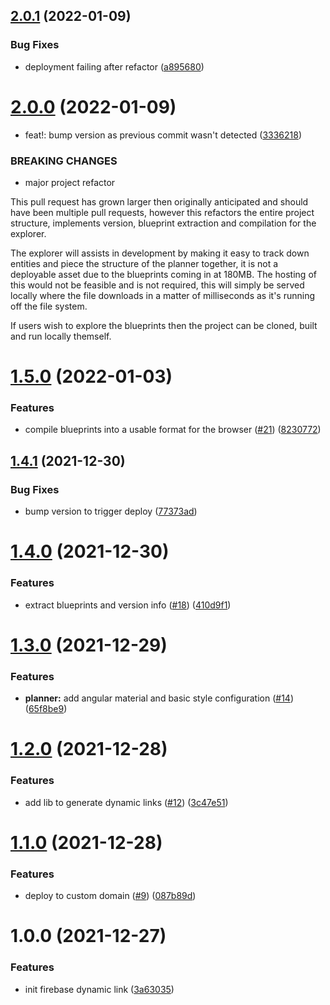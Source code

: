 ## [2.0.1](https://github.com/myth-tools/myth-tools/compare/v2.0.0...v2.0.1) (2022-01-09)


### Bug Fixes

* deployment failing after refactor ([a895680](https://github.com/myth-tools/myth-tools/commit/a895680b1185717624804404f199c8798b4d4fc4))

# [2.0.0](https://github.com/myth-tools/myth-tools/compare/v1.5.0...v2.0.0) (2022-01-09)


* feat!: bump version as previous commit wasn't detected ([3336218](https://github.com/myth-tools/myth-tools/commit/33362189da10c28c093696ce624d269211ee0657))


### BREAKING CHANGES

* major project refactor

This pull request has grown larger then originally anticipated and should have been multiple pull requests, however this refactors the entire project structure, implements version, blueprint extraction and compilation for the explorer.

The explorer will assists in development by making it easy to track down entities and piece the structure of the planner together, it is not a deployable asset due to the blueprints coming in at 180MB. The hosting of this would not be feasible and is not required, this will simply be served locally where the file downloads in a matter of milliseconds as it's running off the file system.

If users wish to explore the blueprints then the project can be cloned, built and run locally themself.

# [1.5.0](https://github.com/myth-tools/myth-tools/compare/v1.4.1...v1.5.0) (2022-01-03)


### Features

* compile blueprints into a usable format for the browser ([#21](https://github.com/myth-tools/myth-tools/issues/21)) ([8230772](https://github.com/myth-tools/myth-tools/commit/82307722c6e98d8305ac646a640054805ae4bf7b))

## [1.4.1](https://github.com/myth-tools/myth-tools/compare/v1.4.0...v1.4.1) (2021-12-30)


### Bug Fixes

* bump version to trigger deploy ([77373ad](https://github.com/myth-tools/myth-tools/commit/77373ad6f09d7fb622c761fd657458ff59b3a9be))

# [1.4.0](https://github.com/myth-tools/myth-tools/compare/v1.3.0...v1.4.0) (2021-12-30)


### Features

* extract blueprints and version info ([#18](https://github.com/myth-tools/myth-tools/issues/18)) ([410d9f1](https://github.com/myth-tools/myth-tools/commit/410d9f13dd871c4f77e1a7fa06e03a2490af47e0))

# [1.3.0](https://github.com/myth-tools/myth-tools/compare/v1.2.0...v1.3.0) (2021-12-29)


### Features

* **planner:** add angular material and basic style configuration ([#14](https://github.com/myth-tools/myth-tools/issues/14)) ([65f8be9](https://github.com/myth-tools/myth-tools/commit/65f8be9d78e83efa0feed0063b694f1c666560b6))

# [1.2.0](https://github.com/myth-tools/myth-tools/compare/v1.1.0...v1.2.0) (2021-12-28)


### Features

* add lib to generate dynamic links ([#12](https://github.com/myth-tools/myth-tools/issues/12)) ([3c47e51](https://github.com/myth-tools/myth-tools/commit/3c47e5167a997e49136b627834d91359b44a993e))

# [1.1.0](https://github.com/myth-tools/myth-tools/compare/v1.0.0...v1.1.0) (2021-12-28)


### Features

* deploy to custom domain ([#9](https://github.com/myth-tools/myth-tools/issues/9)) ([087b89d](https://github.com/myth-tools/myth-tools/commit/087b89d15a53b175419028d8f0b5f1df1723753e))


# 1.0.0 (2021-12-27)


### Features

* init firebase dynamic link ([3a63035](https://github.com/myth-tools/myth-tools/commit/3a63035e6bf0211eb05dedd4c3881acda70392f6))
